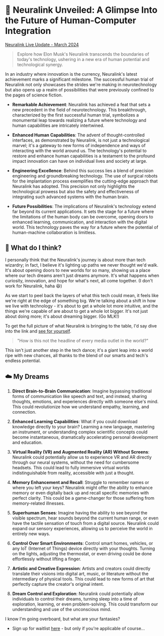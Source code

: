 # 🧠 Neuralink Unveiled: A Glimpse Into the Future of Human-Computer Integration

[Neuralink Live Update - March 2024](https://www.youtube.com/watch?v=ZzNHxC96rDE)

> Explore how Elon Musk's Neuralink transcends the boundaries of today's technology, ushering in a new era of human potential and technological synergy.

In an industry where innovation is the currency, Neuralink's latest achievement marks a significant milestone. The successful human trial of Neuralink not only showcases the strides we're making in neurotechnology but also opens up a realm of possibilities that were previously confined to the pages of science fiction.

* **Remarkable Achievement**: Neuralink has achieved a feat that sets a new precedent in the field of neurotechnology. This breakthrough, characterized by the first successful human trial, symbolizes a monumental leap towards realizing a future where technology and human capabilities are intricately intertwined.

* **Enhanced Human Capabilities**: The advent of thought-controlled interfaces, as demonstrated by Neuralink, is not just a technological marvel; it's a gateway to new forms of independence and ways of interacting with the world around us. The technology's potential to restore and enhance human capabilities is a testament to the profound impact innovation can have on individual lives and society at large.

* **Engineering Excellence**: Behind this success lies a blend of precision engineering and groundbreaking technology. The use of surgical robots for the implantation process exemplifies the cutting-edge approach that Neuralink has adopted. This precision not only highlights the technological prowess but also the safety and effectiveness of integrating such advanced systems with the human brain.

* **Future Possibilities**: The implications of Neuralink's technology extend far beyond its current applications. It sets the stage for a future where the limitations of the human body can be overcome, opening doors to enhanced learning, communication, and interaction with the digital world. This technology paves the way for a future where the potential of human-machine collaboration is limitless.

## 🤔 What do I think?

I personally think that the Neuralink's journey is about more than tech wizardry; in fact, I believe it's lighting up paths we never thought we'd walk. It's about opening doors to new worlds for so many, showing us a place where our tech dreams aren't just dreams anymore. It's what happens when curiosity, innovation, and hope for what's next, all come together. (I don't work for Neuralink, haha 😆)

As we start to peel back the layers of what this tech could mean, it feels like we're right at the edge of something big. We're talking about a shift in how we live with technology - it's about to get a whole lot more intuitive, and the things we're capable of are about to get a whole lot bigger. It's not just about doing more; it's about dreaming bigger. (Go MLK!)

To get the full picture of what Neuralink is bringing to the table, I'd say dive into the link and [see for yourself](https://www.youtube.com/watch?v=79VvxBStbWY).

> "How is this not the headline of every media outlet in the world?"

This isn't just another step in the tech dance; it's a giant leap into a world ripe with new chances, all thanks to the blend of our smarts and tech's endless potential.

## ☁️ My Dreams

1. **Direct Brain-to-Brain Communication**: Imagine bypassing traditional forms of communication like speech and text, and instead, sharing thoughts, emotions, and experiences directly with someone else's mind. This could revolutionize how we understand empathy, learning, and connection.

2. **Enhanced Learning Capabilities**: What if you could download knowledge directly to your brain? Learning a new language, mastering an instrument, or understanding complex scientific concepts could become instantaneous, dramatically accelerating personal development and education.

3. **Virtual Reality (VR) and Augmented Reality (AR) Without Screens**: Neuralink could potentially allow us to experience VR and AR directly through our neural systems, without the need for cumbersome headsets. This could lead to fully immersive virtual worlds indistinguishable from reality, accessible with just a thought.

4. **Memory Enhancement and Recall**: Struggle to remember names or where you left your keys? Neuralink might offer the ability to enhance memory or even digitally back up and recall specific memories with perfect clarity. This could be a game-changer for those suffering from memory-related illnesses.

5. **Superhuman Senses**: Imagine having the ability to see beyond the visible spectrum, hear sounds beyond the current human range, or even have the tactile sensation of touch from a digital source. Neuralink could expand our sensory experiences, allowing us to perceive the world in entirely new ways.

6. **Control Over Smart Environments**: Control smart homes, vehicles, or any IoT (Internet of Things) device directly with your thoughts. Turning on the lights, adjusting the thermostat, or even driving could be done effortlessly without lifting a finger.

7. **Artistic and Creative Expression**: Artists and creators could directly translate their visions into digital art, music, or literature without the intermediary of physical tools. This could lead to new forms of art that perfectly capture the creator's original intent.

8. **Dream Control and Exploration**: Neuralink could potentially allow individuals to control their dreams, turning sleep into a time of exploration, learning, or even problem-solving. This could transform our understanding and use of the unconscious mind.

I know I'm going overboard, but what are your fantasies?

* Sign up for waitlist [here](https://neuralink.com/patient-registry/) - but only if you're applicable of course...
